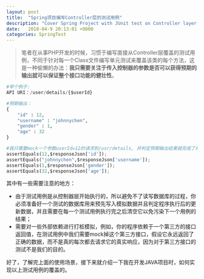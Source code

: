 ```yaml
---
layout: post
title:  "Spring项目编写Controller层的测试用例"
description: "Cover Spring Project with JUnit test on Controller layer. - Spring项目的控制器层测试用例编写"
date:   2018-04-9 20:13:01 +0800
categories: SpringTest
---
```


>笔者在从事PHP开发的时候，习惯于编写直接从Controller层覆盖的测试用例，不同于针对每一个Class文件编写单元测试来覆盖该类的每个方法，这是一种偷懒的办法：**我只需要关注于传入控制器的参数是否可以获得预期的输出就可以保证整个接口功能的健壮性**。

```python
#举个例子:
API URI：/user/details/{$userId}

#预期输出：
{
    "id" : 12,
    "username" : "johnnychen",
    "gender" : 1,
    "age" : 32
}

#我只需要mock一个参数userId=12的请求到/usr/details, 并判定预期输出结果就完成了用例的覆盖:
assertEquals(12,$responseJson['id']);
assertEquals("johnnychen",$responseJson['username']);
assertEquals(1,$responseJson['gender']);
assertEquals(32,$responseJson['age']);
```
其中有一些需要注意的地方：
- 由于测试用例是从控制器层开始执行的，所以避免不了读写数据库的过程，你必须准备好一个测试的数据库用来预先写入模拟数据并且判定程序执行后的更新数据，并且需要在每一个测试用例执行完之后清空它以免污染下一个用例的结果；
- 需要对一些外部依赖进行打桩模拟，例如，你的程序依赖于一个第三方的接口返回值，在测试用例中我们需要mock掉这个第三方接口，假设它永远返回了正确的数据，而不是真的每次都去请求它的真实响应，因为对于第三方接口的测试不是我们的目的。

好了，了解完上面的使用场景，接下来就介绍一下我在开发JAVA项目时，如何实现以上测试用例的覆盖的。
